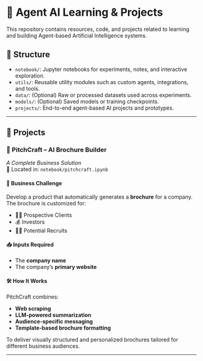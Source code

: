 # 🧠 Agent AI Learning & Projects

This repository contains resources, code, and projects related to learning and building Agent-based Artificial Intelligence systems.

## 📁 Structure

- `notebook/`: Jupyter notebooks for experiments, notes, and interactive exploration.
- `utils/`: Reusable utility modules such as custom agents, integrations, and tools.
- `data/`: (Optional) Raw or processed datasets used across experiments.
- `models/`: (Optional) Saved models or training checkpoints.
- `projects/`: End-to-end agent-based AI projects and prototypes.

---

## 📌 Projects

### 🎯 PitchCraft – AI Brochure Builder  
*A Complete Business Solution*  
📍 Located in: `notebook/pitchcraft.ipynb`

#### 🚀 Business Challenge

Develop a product that automatically generates a **brochure** for a company. The brochure is customized for:

- 🧑‍💼 Prospective Clients  
- 💰 Investors  
- 👩‍💻 Potential Recruits

#### 📥 Inputs Required
- The **company name**
- The company’s **primary website**

#### 🛠️ How It Works
PitchCraft combines:
- **Web scraping**
- **LLM-powered summarization**
- **Audience-specific messaging**
- **Template-based brochure formatting**

To deliver visually structured and personalized brochures tailored for different business audiences.

---

